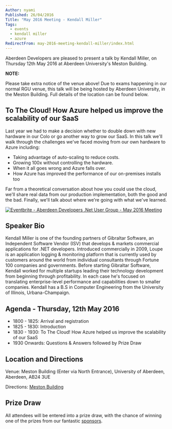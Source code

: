 ```yaml
---
Author: nyami
Published: 26/04/2016
Title: "May 2016 Meeting - Kendall Miller"
Tags:
  - events
  - kendall miller
  - azure
RedirectFrom: may-2016-meeting-kendall-miller/index.html
---
```


Aberdeen Developers are pleased to present a talk by Kendall Miller, on Thursday 12th May 2016 at Aberdeen University's Meston Building.

**NOTE:**

Please take extra notice of the venue above!  Due to exams happening in our normal RGU venue, this talk will be being hosted by Aberdeen University, in the Meston Building.  Full details of the location can be found below.

## To The Cloud! How Azure helped us improve the scalability of our SaaS

Last year we had to make a decision whether to double down with new hardware in our Colo or go another way to grow our SaaS. In this talk we'll walk through the challenges we've faced moving from our own hardware to Azure including:

* Taking advantage of auto-scaling to reduce costs.
* Growing 100x without controlling the hardware.
* When it all goes wrong and Azure falls over.
* How Azure has improved the performance of our on-premises installs too

Far from a theoretical conversation about how you could use the cloud, we'll share real data from our production implementation, both the good and the bad. Finally, we'll talk about where we're going with what we've learned.

[![Eventbrite - Aberdeen Developers .Net User Group - May 2016 Meeting](https://www.eventbrite.com/custombutton?eid=11987778769)](https://www.eventbrite.com/e/aberdeen-developers-net-user-group-may-2016-meeting-tickets-24846287916?aff=blog)

## Speaker Bio

Kendall Miller is one of the founding partners of Gibraltar Software, an Independent Software Vendor (ISV) that develops & markets commercial applications for .NET developers. Introduced commercially in 2009, Loupe is an application logging & monitoring platform that is currently used by customers around the world from individual consultants through Fortune 100 companies and governments. Before starting Gibraltar Software, Kendall worked for multiple startups leading their technology development from beginning through profitability. In each case he's focused on translating enterprise-level performance and capabilities down to smaller companies. Kendall has a B.S in Computer Engineering from the University of Illinois, Urbana-Champaign.

## Agenda - Thursday, 12th May 2016

* 1800 - 1825: Arrival and registration
* 1825 - 1830: Introduction
* 1830 - 1930: To The Cloud! How Azure helped us improve the scalability of our SaaS
* 1930 Onwards: Questions &amp; Answers followed by Prize Draw

## Location and Directions

Venue: Meston Building (Enter via North Entrance), University of Aberdeen, Aberdeen, AB24 3UE

Directions: [Meston Building](https://www.google.com/maps/d/viewer?mid=zy5sr2VnGJ2w.khFsoArRBh_Y&hl=en)

## Prize Draw

All attendees will be entered into a prize draw, with the chance of winning one of the prizes from our fantastic [sponsors](https://www.aberdeendevelopers.co.uk/sponsors/).
